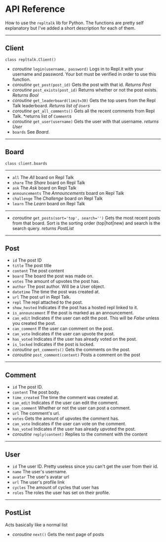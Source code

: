 # API Reference
How to use the `repltalk` lib for Python. The functions are pretty self explanatory but I've added a short description for each of them.
***

## Client
`class repltalk.Client()`
+ *coroutine* `login(username, password)`
Logs in to Repl.it with your username and password. Your bot must be verified in order to use this function.
+ *coroutine* `get_post(post_id)`
Gets the post with that id. 
*Returns Post*
+ *coroutine* `post_exists(post_id)`
Returns whether or not the post exists.
*Returns Bool*
+ *coroutine* `get_leaderboard(limit=30)`
Gets the top users from the Repl Talk leaderboard. 
*Returns list of `User`s*
+ *coroutine* `get_all_comments()`
Gets all the recent comments from Repl Talk. 
*returns list of `Comment`s
+ *coroutine* `get_user(username)`
Gets the user with that username. 
*returns User*
+ `boards`
See *Board*.
***
## Board
`class client.boards`
***
+ `all`
The *All* board on Repl Talk
+ `share`
The *Share* board on Repl Talk
+ `ask`
The *Ask* board on Repl Talk
+ `announcements`
The *Announcements* board on Repl Talk
+ `challenge`
The *Challenge* board on Repl Talk
+ `learn`
The *Learn* board on Repl Talk
***
+ *coroutine* `get_posts(sort='top', search='')`
Gets the most recent posts from that board.
Sort is the sorting order (top|hot|new) and search is the search query.
*returns PostList*
***
## Post
+ `id`
The post ID
+ `title`
The post title
+ `content`
The post content
+ `board`
The board the post was made on.
+ `votes`
The amount of upvotes the post has.
+ `author`
The post author. Will be a User object.
+ `datetime`
The time the post was created at.
+ `url`
The post url in Repl Talk.
+ `repl`
The repl attached to the post.
+ `show_hosted`
Indicates if the post has a hosted repl linked to it.
+ `is_announcement`
If the post is marked as an announcement.
+ `can_edit`
Indicates if the user can edit the post. This will be *False* unless you created the post.
+ `can_comment`
If the user can comment on the post.
+ `can_vote`
Indicates if the user can upvote the post.
+ `has_voted`
Indicates if the user has already voted on the post.
+ `is_locked`
Indicates if the post is locked.
+ *coroutine* `get_comments()`
Gets the comments on the post.
+ *coroutine* `post_comment(content)`
Posts a comment on the post
***
## Comment
+ `id`
The post ID.
+ `content`
The post body.
+ `time_created`
The time the comment was created at.
+ `can_edit`
Indicates if the user can edit the comment.
+ `can_comment`
Whether or not the user can post a comment.
+ `url`
The comment's url.
+ `votes`
Gets the amount of upvotes the comment has.
+ `can_vote`
Indicates if the user can vote on the comment.
+ `has_voted`
Indicates if the user has already upvoted the post.
+ *coroutine* `reply(content)`
Replies to the comment with the content
***
## User
+ `id`
The user ID. Pretty useless since you can't get the user from their id.
+ `name`
The user's username.
+ `avatar`
The user's avatar url
+ `url`
The user's profile link
+ `cycles`
The amount of cycles that user has
+ `roles`
The roles the user has set on their profile.
***
## PostList
Acts basically like a normal list
+ *coroutine* `next()`
Gets the next page of posts
